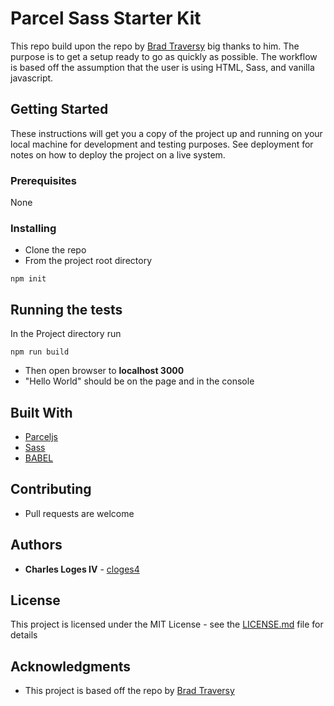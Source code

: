 # Parcel Sass Starter Kit

This repo build upon the repo by [Brad Traversy](https://github.com/bradtraversy/vanilla-parcel-boilerplate) big thanks to him. The purpose is to get a setup ready to go as quickly as possible. The workflow is based off the assumption that the user is using HTML, Sass, and vanilla javascript.

## Getting Started

These instructions will get you a copy of the project up and running on your local machine for development and testing purposes. See deployment for notes on how to deploy the project on a live system.

### Prerequisites

None

### Installing

- Clone the repo
- From the project root directory

```
npm init
```

## Running the tests

In the Project directory run

```
npm run build
```

- Then open browser to **localhost 3000**
- "Hello World" should be on the page and in the console

## Built With

- [Parceljs](https://parceljs.org/)
- [Sass](https://sass-lang.com/)
- [BABEL](https://babeljs.io/)

## Contributing

- Pull requests are welcome

## Authors

- **Charles Loges IV** - [cloges4](https://github.com/cloges4)

## License

This project is licensed under the MIT License - see the [LICENSE.md](LICENSE.md) file for details

## Acknowledgments

- This project is based off the repo by [Brad Traversy](https://github.com/bradtraversy/vanilla-parcel-boilerplate)
